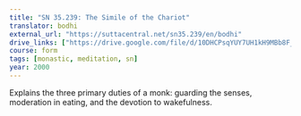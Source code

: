 ```yaml
---
title: "SN 35.239: The Simile of the Chariot"
translator: bodhi
external_url: "https://suttacentral.net/sn35.239/en/bodhi"
drive_links: ["https://drive.google.com/file/d/10DHCPsqYUY7UH1kH9MBb8F_843iCU7Gv/view?usp=drivesdk"]
course: form
tags: [monastic, meditation, sn]
year: 2000
---
```


Explains the three primary duties of a monk: guarding the senses, moderation in eating, and the devotion to wakefulness.

